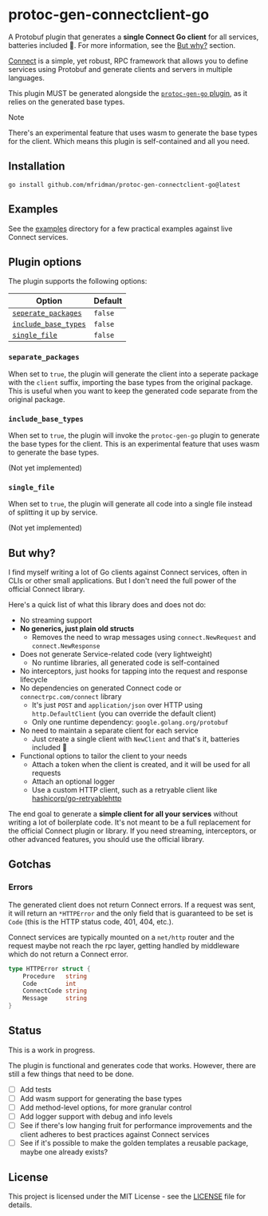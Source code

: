 # protoc-gen-connectclient-go

A Protobuf plugin that generates a **single Connect Go client** for all services, batteries included
🔋. For more information, see the [But why?](#but-why) section.

[Connect](https://connectrpc.com/) is a simple, yet robust, RPC framework that allows you to define
services using Protobuf and generate clients and servers in multiple languages.

This plugin MUST be generated alongside the [`protoc-gen-go`
plugin](https://pkg.go.dev/google.golang.org/protobuf/cmd/protoc-gen-go), as it relies on the
generated base types.

> [!NOTE]
>
> There's an experimental feature that uses wasm to generate the base types for the client. Which
> means this plugin is self-contained and all you need.

## Installation

```shell
go install github.com/mfridman/protoc-gen-connectclient-go@latest
```

## Examples

See the [examples](./examples) directory for a few practical examples against live Connect services.

## Plugin options

The plugin supports the following options:

| Option                                      | Default |
| ------------------------------------------- | ------- |
| [`seperate_packages`](#separate_packages)   | `false` |
| [`include_base_types`](#include_base_types) | `false` |
| [`single_file`](#single_file)               | `false` |

### `separate_packages`

When set to `true`, the plugin will generate the client into a seperate package with the `client`
suffix, importing the base types from the original package. This is useful when you want to keep the
generated code separate from the original package.

### `include_base_types`

When set to `true`, the plugin will invoke the `protoc-gen-go` plugin to generate the base types for
the client. This is an experimental feature that uses wasm to generate the base types.

(Not yet implemented)

### `single_file`

When set to `true`, the plugin will generate all code into a single file instead of splitting it up
by service.

(Not yet implemented)

## But why?

I find myself writing a lot of Go clients against Connect services, often in CLIs or other small
applications. But I don't need the full power of the official Connect library.

Here's a quick list of what this library does and does not do:

- No streaming support
- **No generics, just plain old structs**
  - Removes the need to wrap messages using `connect.NewRequest` and `connect.NewResponse`
- Does not generate Service-related code (very lightweight)
  - No runtime libraries, all generated code is self-contained
- No interceptors, just hooks for tapping into the request and response lifecycle
- No dependencies on generated Connect code or `connectrpc.com/connect` library
  - It's just `POST` and `application/json` over HTTP using `http.DefaultClient` (you can override
    the default client)
  - Only one runtime dependency: `google.golang.org/protobuf`
- No need to maintain a separate client for each service
  - Just create a single client with `NewClient` and that's it, batteries included 🔋
- Functional options to tailor the client to your needs
  - Attach a token when the client is created, and it will be used for all requests
  - Attach an optional logger
  - Use a custom HTTP client, such as a retryable client like
    [hashicorp/go-retryablehttp](https://github.com/hashicorp/go-retryablehttp)

The end goal to generate a **simple client for all your services** without writing a lot of
boilerplate code. It's not meant to be a full replacement for the official Connect plugin or
library. If you need streaming, interceptors, or other advanced features, you should use the
official library.

## Gotchas

### Errors

The generated client does not return Connect errors. If a request was sent, it will return an
`*HTTPError` and the only field that is guaranteed to be set is `Code` (this is the HTTP status
code, 401, 404, etc.).

Connect services are typically mounted on a `net/http` router and the request maybe not reach the
rpc layer, getting handled by middleware which do not return a Connect error.

```go
type HTTPError struct {
	Procedure   string
	Code        int
	ConnectCode string
	Message     string
}
```

## Status

This is a work in progress.

The plugin is functional and generates code that works. However, there are still a few things that
need to be done.

- [ ] Add tests
- [ ] Add wasm support for generating the base types
- [ ] Add method-level options, for more granular control
- [ ] Add logger support with debug and info levels
- [ ] See if there's low hanging fruit for performance improvements and the client adheres to best
      practices against Connect services
- [ ] See if it's possible to make the golden templates a reusable package, maybe one already
      exists?

## License

This project is licensed under the MIT License - see the [LICENSE](LICENSE) file for details.
